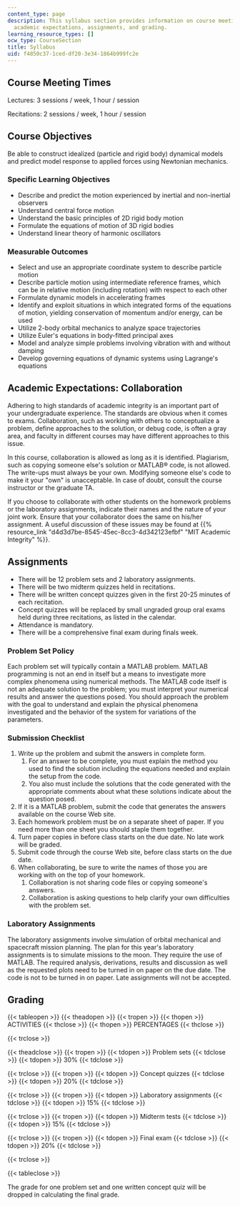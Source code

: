 ```yaml
---
content_type: page
description: This syllabus section provides information on course meeting times, objectives,
  academic expectations, assignments, and grading.
learning_resource_types: []
ocw_type: CourseSection
title: Syllabus
uid: f4850c37-1ced-df20-3e34-1864b999fc2e
---
```


Course Meeting Times
--------------------

Lectures: 3 sessions / week, 1 hour / session

Recitations: 2 sessions / week, 1 hour / session

Course Objectives
-----------------

Be able to construct idealized (particle and rigid body) dynamical models and predict model response to applied forces using Newtonian mechanics.

### Specific Learning Objectives

*   Describe and predict the motion experienced by inertial and non-inertial observers
*   Understand central force motion
*   Understand the basic principles of 2D rigid body motion
*   Formulate the equations of motion of 3D rigid bodies
*   Understand linear theory of harmonic oscillators

### Measurable Outcomes

*   Select and use an appropriate coordinate system to describe particle motion
*   Describe particle motion using intermediate reference frames, which can be in relative motion (including rotation) with respect to each other
*   Formulate dynamic models in accelerating frames
*   Identify and exploit situations in which integrated forms of the equations of motion, yielding conservation of momentum and/or energy, can be used
*   Utilize 2-body orbital mechanics to analyze space trajectories
*   Utilize Euler's equations in body-fitted principal axes
*   Model and analyze simple problems involving vibration with and without damping
*   Develop governing equations of dynamic systems using Lagrange's equations

Academic Expectations: Collaboration
------------------------------------

Adhering to high standards of academic integrity is an important part of your undergraduate experience. The standards are obvious when it comes to exams. Collaboration, such as working with others to conceptualize a problem, define approaches to the solution, or debug code, is often a gray area, and faculty in different courses may have different approaches to this issue.

In this course, collaboration is allowed as long as it is identified. Plagiarism, such as copying someone else's solution or MATLAB® code, is not allowed. The write-ups must always be your own. Modifying someone else's code to make it your "own" is unacceptable. In case of doubt, consult the course instructor or the graduate TA.

If you choose to collaborate with other students on the homework problems or the laboratory assignments, indicate their names and the nature of your joint work. Ensure that your collaborator does the same on his/her assignment. A useful discussion of these issues may be found at {{% resource_link "d4d3d7be-8545-45ec-8cc3-4d342123efbf" "MIT Academic Integrity" %}}.

Assignments
-----------

*   There will be 12 problem sets and 2 laboratory assignments.
*   There will be two midterm quizzes held in recitations.
*   There will be written concept quizzes given in the first 20-25 minutes of each recitation.
*   Concept quizzes will be replaced by small ungraded group oral exams held during three recitations, as listed in the calendar.
*   Attendance is mandatory.
*   There will be a comprehensive final exam during finals week.

### Problem Set Policy

Each problem set will typically contain a MATLAB problem. MATLAB programming is not an end in itself but a means to investigate more complex phenomena using numerical methods. The MATLAB code itself is not an adequate solution to the problem; you must interpret your numerical results and answer the questions posed. You should approach the problem with the goal to understand and explain the physical phenomena investigated and the behavior of the system for variations of the parameters.

### Submission Checklist

1.  Write up the problem and submit the answers in complete form.
    1.  For an answer to be complete, you must explain the method you used to find the solution including the equations needed and explain the setup from the code.
    2.  You also must include the solutions that the code generated with the appropriate comments about what these solutions indicate about the question posed.
2.  If it is a MATLAB problem, submit the code that generates the answers available on the course Web site.
3.  Each homework problem must be on a separate sheet of paper. If you need more than one sheet you should staple them together.
4.  Turn paper copies in before class starts on the due date. No late work will be graded.
5.  Submit code through the course Web site, before class starts on the due date.
6.  When collaborating, be sure to write the names of those you are working with on the top of your homework.
    1.  Collaboration is not sharing code files or copying someone's answers.
    2.  Collaboration is asking questions to help clarify your own difficulties with the problem set.

### Laboratory Assignments

The laboratory assignments involve simulation of orbital mechanical and spacecraft mission planning. The plan for this year's laboratory assignments is to simulate missions to the moon. They require the use of MATLAB. The required analysis, derivations, results and discussion as well as the requested plots need to be turned in on paper on the due date. The code is not to be turned in on paper. Late assignments will not be accepted.

Grading
-------

{{< tableopen >}}
{{< theadopen >}}
{{< tropen >}}
{{< thopen >}}
ACTIVITIES
{{< thclose >}}
{{< thopen >}}
PERCENTAGES
{{< thclose >}}

{{< trclose >}}

{{< theadclose >}}
{{< tropen >}}
{{< tdopen >}}
Problem sets
{{< tdclose >}}
{{< tdopen >}}
30%
{{< tdclose >}}

{{< trclose >}}
{{< tropen >}}
{{< tdopen >}}
Concept quizzes
{{< tdclose >}}
{{< tdopen >}}
20%
{{< tdclose >}}

{{< trclose >}}
{{< tropen >}}
{{< tdopen >}}
Laboratory assignments
{{< tdclose >}}
{{< tdopen >}}
15%
{{< tdclose >}}

{{< trclose >}}
{{< tropen >}}
{{< tdopen >}}
Midterm tests
{{< tdclose >}}
{{< tdopen >}}
15%
{{< tdclose >}}

{{< trclose >}}
{{< tropen >}}
{{< tdopen >}}
Final exam
{{< tdclose >}}
{{< tdopen >}}
20%
{{< tdclose >}}

{{< trclose >}}

{{< tableclose >}}

The grade for one problem set and one written concept quiz will be dropped in calculating the final grade.